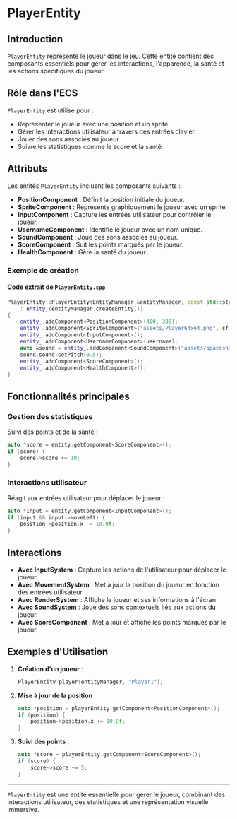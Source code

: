# PlayerEntity

## Introduction

`PlayerEntity` représente le joueur dans le jeu. Cette entité contient des composants essentiels pour gérer les interactions, l'apparence, la santé et les actions spécifiques du joueur.

## Rôle dans l'ECS

`PlayerEntity` est utilisé pour :

- Représenter le joueur avec une position et un sprite.
- Gérer les interactions utilisateur à travers des entrées clavier.
- Jouer des sons associés au joueur.
- Suivre les statistiques comme le score et la santé.

## Attributs

Les entités `PlayerEntity` incluent les composants suivants :

- **PositionComponent** : Définit la position initiale du joueur.
- **SpriteComponent** : Représente graphiquement le joueur avec un sprite.
- **InputComponent** : Capture les entrées utilisateur pour contrôler le joueur.
- **UsernameComponent** : Identifie le joueur avec un nom unique.
- **SoundComponent** : Joue des sons associés au joueur.
- **ScoreComponent** : Suit les points marqués par le joueur.
- **HealthComponent** : Gère la santé du joueur.

### Exemple de création

#### Code extrait de `PlayerEntity.cpp`

```cpp
PlayerEntity::PlayerEntity(EntityManager &entityManager, const std::string &username)
    : entity_(entityManager.createEntity())
{
    entity_.addComponent<PositionComponent>(400, 300);
    entity_.addComponent<SpriteComponent>("assets/Player64x64.png", sf::Vector2f(1, 1));
    entity_.addComponent<InputComponent>();
    entity_.addComponent<UsernameComponent>(username);
    auto &sound = entity_.addComponent<SoundComponent>("assets/spaceshipIdle.mp3", -1);
    sound.sound.setPitch(0.5);
    entity_.addComponent<ScoreComponent>();
    entity_.addComponent<HealthComponent>();
}
```

## Fonctionnalités principales

### Gestion des statistiques

Suivi des points et de la santé :

```cpp
auto *score = entity.getComponent<ScoreComponent>();
if (score) {
    score->score += 10;
}
```

### Interactions utilisateur

Réagit aux entrées utilisateur pour déplacer le joueur :

```cpp
auto *input = entity.getComponent<InputComponent>();
if (input && input->moveLeft) {
    position->position.x -= 10.0f;
}
```

## Interactions

- **Avec InputSystem** : Capture les actions de l'utilisateur pour déplacer le joueur.
- **Avec MovementSystem** : Met à jour la position du joueur en fonction des entrées utilisateur.
- **Avec RenderSystem** : Affiche le joueur et ses informations à l'écran.
- **Avec SoundSystem** : Joue des sons contextuels liés aux actions du joueur.
- **Avec ScoreComponent** : Met à jour et affiche les points marqués par le joueur.

## Exemples d'Utilisation

1. **Création d'un joueur** :
   ```cpp
   PlayerEntity player(entityManager, "Player1");
   ```

2. **Mise à jour de la position** :
   ```cpp
   auto *position = playerEntity.getComponent<PositionComponent>();
   if (position) {
       position->position.x += 10.0f;
   }
   ```

3. **Suivi des points** :
   ```cpp
   auto *score = playerEntity.getComponent<ScoreComponent>();
   if (score) {
       score->score += 5;
   }
   ```

---

`PlayerEntity` est une entité essentielle pour gérer le joueur, combinant des interactions utilisateur, des statistiques et une représentation visuelle immersive.


